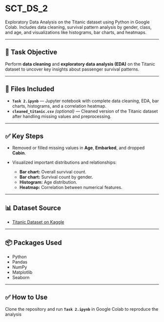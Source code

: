 # SCT_DS_2
Exploratory Data Analysis on the Titanic dataset using Python in Google Colab. Includes data cleaning, survival pattern analysis by gender, class, and age, and visualizations like histograms, bar charts, and heatmaps.
_____________________________________________

## 🎯 **Task Objective**

Perform **data cleaning** and **exploratory data analysis (EDA)** on the Titanic dataset to uncover key insights about passenger survival patterns.

_____________________________________________

## 📂 **Files Included**

* **`Task 2.ipynb`** — Jupyter notebook with complete data cleaning, EDA, bar charts, histograms, and a correlation heatmap.
* **`cleaned_titanic.csv`** *(optional)* — Cleaned version of the Titanic dataset after handling missing values and preprocessing.

_____________________________________________

## ✅ **Key Steps**

* Removed or filled missing values in **Age**, **Embarked**, and dropped **Cabin**.
* Visualized important distributions and relationships:

  * **Bar chart:** Overall survival count.
  * **Bar chart:** Survival count by gender.
  * **Histogram:** Age distribution.
  * **Heatmap:** Correlation between numerical features.

_____________________________________________

## 📊 **Dataset Source**

* [Titanic Dataset on Kaggle](https://www.kaggle.com/c/titanic/data)
  
_____________________________________________

## 📦 **Packages Used**

* Python
* Pandas
* NumPy
* Matplotlib
* Seaborn
  
_____________________________________________

## ✅ **How to Use**

Clone the repository and run **`Task 2.ipynb`** in Google Colab to reproduce the analysis
